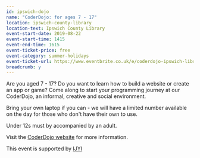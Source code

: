 ```yaml
---
id: ipswich-dojo
name: "CoderDojo: for ages 7 - 17"
location: ipswich-county-library
location-text: Ipswich County Library
event-start-date: 2019-08-22
event-start-time: 1415
event-end-time: 1615
event-ticket-price: free
event-category: summer-holidays
event-ticket-url: https://www.eventbrite.co.uk/e/coderdojo-ipswich-library-tickets-62353254262
breadcrumb: y
---
```


Are you aged 7 - 17? Do you want to learn how to build a website or create an app or game? Come along to start your programming journey at our CoderDojo, an informal, creative and social environment.

Bring your own laptop if you can - we will have a limited number available on the day for those who don't have their own to use.

Under 12s must by accompanied by an adult.

Visit the [CoderDojo website](https://coderdojo.com/) for more information.

This event is supported by [IJYI](https://www.ijyi.com)
